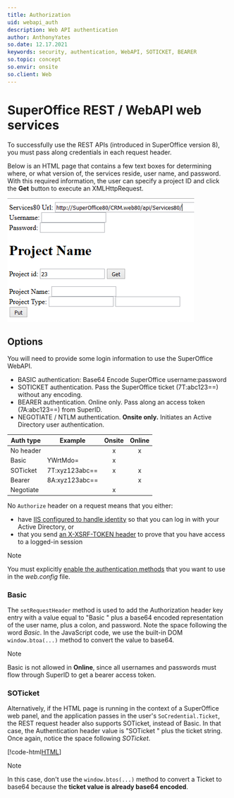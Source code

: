 ```yaml
---
title: Authorization
uid: webapi_auth
description: Web API authentication
author: AnthonyYates
so.date: 12.17.2021
keywords: security, authentication, WebAPI, SOTICKET, BEARER
so.topic: concept
so.envir: onsite
so.client: Web
---
```


# SuperOffice REST / WebAPI web services

To successfully use the REST APIs (introduced in SuperOffice version 8), you must pass along credentials in each request header.

Below is an HTML page that contains a few text boxes for determining where, or what version of, the services reside, user name, and password. With this required information, the user can specify a project ID and click the **Get** button to execute an XMLHttpRequest.

![request-page -screenshot][img1]

## Options

You will need to provide some login information to use the SuperOffice WebAPI.

* BASIC authentication: Base64 Encode SuperOffice username:password
* SOTICKET authentication. Pass the SuperOffice ticket (7T:abc123==) without any encoding.
* BEARER authentication. Online only. Pass along an access token (7A:abc123==) from SuperID.
* NEGOTIATE / NTLM authentication. **Onsite only.** Initiates an Active Directory user authentication.

| Auth type | Example | Onsite | Online |
|---|---|:-:|:-:|
| No header | | x | x |
| Basic | YWrtMdo= | x | |
| SOTicket | 7T:xyz123abc== | x | x |
| Bearer | 8A:xyz123abc== | | x |
| Negotiate | | x | |

No `Authorize` header on a request means that you either:

* have [IIS configured to handle identity][1] so that you can log in with your Active Directory, or
* that you send [an X-XSRF-TOKEN header][2] to prove that you have access to a logged-in session

> [!NOTE]
> You must explicitly [enable the authentication methods][4] that you want to use in the *web.config* file.

### Basic

The `setRequestHeader` method is used to add the Authorization header key entry with a value equal to "Basic " plus a base64 encoded representation of the user name, plus a colon, and password. Note the space following the word *Basic*. In the JavaScript code, we use the built-in DOM `window.btoa(...)` method to convert the value to base64.

> [!NOTE]
> Basic is not allowed in **Online**, since all usernames and passwords must flow through SuperID to get a bearer access token.

### SOTicket

Alternatively, if the HTML page is running in the context of a SuperOffice web panel, and the application passes in the user's `SoCredential.Ticket`, the REST request header also supports SOTicket, instead of Basic. In that case, the Authentication header value is "SOTicket " plus the ticket string. Once again, notice the space following *SOTicket*.

[!code-html[HTML](includes/rest-auth.html)]

> [!NOTE]
> In this case, don't use the `window.btos(...)` method to convert a Ticket to base64 because the **ticket value is already base64 encoded**.

<!-- Referenced links -->
[1]: enable-iis-identity.md
[2]: reuse-session.md
[4]: ../../netserver/config/webapi.md

<!-- Referenced images -->
[img1]: media/simple-rest-page.png
